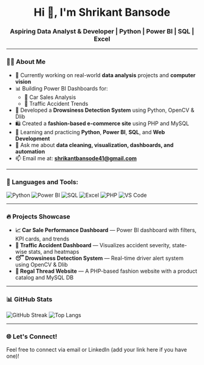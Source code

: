 <h1 align="center">Hi 👋, I'm Shrikant Bansode</h1>
<h3 align="center">Aspiring Data Analyst & Developer | Python | Power BI | SQL | Excel</h3>

---

### 👨‍💻 About Me

- 🔭 Currently working on real-world **data analysis** projects and **computer vision**
- 📊 Building Power BI Dashboards for:
  - 🚗 Car Sales Analysis
  - 🚦 Traffic Accident Trends
- 🧠 Developed a **Drowsiness Detection System** using Python, OpenCV & Dlib
- 🛍️ Created a **fashion-based e-commerce site** using PHP and MySQL
- 🌱 Learning and practicing **Python**, **Power BI**, **SQL**, and **Web Development**
- 💬 Ask me about **data cleaning, visualization, dashboards, and automation**
- 📫 Email me at: **shrikantbansode41@gmail.com**

---

### 🧰 Languages and Tools:

![Python](https://img.shields.io/badge/Python-3776AB?style=for-the-badge&logo=python&logoColor=white)
![Power BI](https://img.shields.io/badge/Power%20BI-F2C811?style=for-the-badge&logo=power%20bi&logoColor=black)
![SQL](https://img.shields.io/badge/SQL-4479A1?style=for-the-badge&logo=postgresql&logoColor=white)
![Excel](https://img.shields.io/badge/Excel-217346?style=for-the-badge&logo=microsoft-excel&logoColor=white)
![PHP](https://img.shields.io/badge/PHP-777BB4?style=for-the-badge&logo=php&logoColor=white)
![VS Code](https://img.shields.io/badge/VS%20Code-007ACC?style=for-the-badge&logo=visual-studio-code&logoColor=white)

---

### 🔥 Projects Showcase

- **📈 Car Sale Performance Dashboard** — Power BI dashboard with filters, KPI cards, and trends  
- **🚧 Traffic Accident Dashboard** — Visualizes accident severity, state-wise stats, and heatmaps  
- **😴 Drowsiness Detection System** — Real-time driver alert system using OpenCV & Dlib  
- **🛒 Regal Thread Website** — A PHP-based fashion website with a product catalog and MySQL DB

---

### 📊 GitHub Stats

![GitHub Streak](https://github-readme-streak-stats.herokuapp.com/?user=Shreecant&theme=dark)
![Top Langs](https://github-readme-stats.vercel.app/api/top-langs/?username=Shreecant&layout=compact&theme=dark)

---

### 🌐 Let's Connect!

Feel free to connect via email or LinkedIn (add your link here if you have one)!

